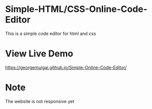 # Simple-HTML/CSS-Online-Code-Editor

This is a simple code editor for html and css

# View Live Demo
https://georgemuigai.github.io/Simple-Online-Code-Editor/

# Note
The website is not responsive yet

